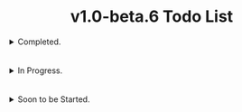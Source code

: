 # <div align="center">v1.0-beta.6 Todo List</div>

<details>
  <summary>Completed.</summary>
  <br></br>
  
- [x] Fix the error messages for reading and parsing manifest xml data when building standalone payloads.
#
- [x] Update the AhMyth Client & Server to be able to fetch both Inbox and Outbox/Sent SMS's instead of just Inbox SMS's.
#
</details>
<br></br>

<details>
  <summary>In Progress.</summary>
  <br>

- [ ] Update AhMyth to use a higher supported version of electron - Preload.js file required!
> In Progress.
<br></br>
#

- [ ] Add New Side Menu for navigating main ahmyth tabs instead of having them on top, and have the name of the selected tab be displayed at the top of the GUI along with its respective Icon.
> In Progress.
<br></br>
#

- [ ] add a Settings Menu tab to the new side menu to allow users to do the following:

  - Change from Light theme to Dark Theme
  - Set a Custom Output Directory for built payloads
  - Tunneling Options for Port forwarding solutions
> In Progress.
<br></br>
#

- [ ] Update the Binding feature to clean up and remove decompiled application folders when building & signing is successful and if errors are thrown during binding.
> In Progress.
<br></br>
#

- [ ] Update the AhMyth Client & Server so users are able to Download Directories as well as large files without disconnection.
> In Progress.
<br></br>
#

- [ ] Add Client Updates from [HiddenPirates](https://github.com/HiddenPirates) for Standalone Payloads.
> In Progress.
<br></br>
#

</details>
<br></br>

<details>
  <summary>Soon to be Started.</summary>
  <br>

- [ ] Update the `createPayloadDirectory` function to split ahmyth folders up into seperate classes folders, instead of just one.
<br></br>
#

- [ ] Build a seperate AhMyth Client with no activity for Binding. The smaller the payload, the more successful binding should be.
<br></br>
#

- [ ] Fix *xml2js* bug with the `modifyManifest` function that happens when modifying certain *AndroidManifest.xml* files.
<br></br>
#

- [ ] Add *multidex* for the Standalone Client and the Binding Client.
<br></br>
#

- [ ] Update the *Multiport Listener* to disconnect from specific clients on specific ports, instead of all clients on specific ports.
<br></br>
#

- [ ] Update the Binding Feature to set the name of the original apk we are binding to, as the name for the output payload when its being built.
<br></br>
#

- [ ] See if we can add support for *Kali NetHunter*.
</details>
